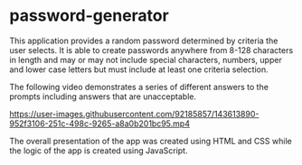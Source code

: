 # password-generator

This application provides a random password determined by criteria the user selects. It is able to create passwords anywhere from 8-128 characters in length and may or may not include special characters, numbers, upper and lower case letters but must include at least one criteria selection.

The following video demonstrates a series of different answers to the prompts including answers that are unacceptable.


https://user-images.githubusercontent.com/92185857/143613890-952f3106-251c-498c-9265-a8a0b201bc95.mp4


The overall presentation of the app was created using HTML and CSS while the logic of the app is created using JavaScript.
